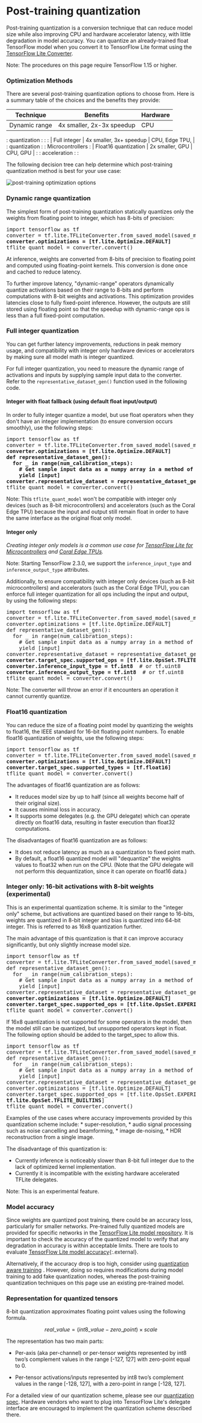 # Post-training quantization

Post-training quantization is a conversion technique that can reduce model size
while also improving CPU and hardware accelerator latency, with little
degradation in model accuracy. You can quantize an already-trained float
TensorFlow model when you convert it to TensorFlow Lite format using the
[TensorFlow Lite Converter](../convert/).

Note: The procedures on this page require TensorFlow 1.15 or higher.

### Optimization Methods

There are several post-training quantization options to choose from. Here is a
summary table of the choices and the benefits they provide:

| Technique            | Benefits                  | Hardware         |
| -------------------- | ------------------------- | ---------------- |
| Dynamic range        | 4x smaller, 2x-3x speedup | CPU              |
: quantization         :                           :                  :
| Full integer         | 4x smaller, 3x+ speedup   | CPU, Edge TPU,   |
: quantization         :                           : Microcontrollers :
| Float16 quantization | 2x smaller, GPU           | CPU, GPU         |
:                      : acceleration              :                  :

The following decision tree can help determine which post-training quantization
method is best for your use case:

![post-training optimization options](images/optimization.jpg)

### Dynamic range quantization

The simplest form of post-training quantization statically quantizes only the
weights from floating point to integer, which has 8-bits of precision:

<pre>
import tensorflow as tf
converter = tf.lite.TFLiteConverter.from_saved_model(saved_model_dir)
<b>converter.optimizations = [tf.lite.Optimize.DEFAULT]</b>
tflite_quant_model = converter.convert()
</pre>

At inference, weights are converted from 8-bits of precision to floating point
and computed using floating-point kernels. This conversion is done once and
cached to reduce latency.

To further improve latency, "dynamic-range" operators dynamically quantize
activations based on their range to 8-bits and perform computations with 8-bit
weights and activations. This optimization provides latencies close to fully
fixed-point inference. However, the outputs are still stored using floating
point so that the speedup with dynamic-range ops is less than a full fixed-point
computation.

### Full integer quantization

You can get further latency improvements, reductions in peak memory usage, and
compatibility with integer only hardware devices or accelerators by making sure
all model math is integer quantized.

For full integer quantization, you need to measure the dynamic range of
activations and inputs by supplying sample input data to the converter. Refer to
the `representative_dataset_gen()` function used in the following code.

#### Integer with float fallback (using default float input/output)

In order to fully integer quantize a model, but use float operators when they
don't have an integer implementation (to ensure conversion occurs smoothly), use
the following steps:

<pre>
import tensorflow as tf
converter = tf.lite.TFLiteConverter.from_saved_model(saved_model_dir)
<b>converter.optimizations = [tf.lite.Optimize.DEFAULT]
def representative_dataset_gen():
  for _ in range(num_calibration_steps):
    # Get sample input data as a numpy array in a method of your choosing.
    yield [input]
converter.representative_dataset = representative_dataset_gen</b>
tflite_quant_model = converter.convert()
</pre>

Note: This `tflite_quant_model` won't be compatible with integer only devices
(such as 8-bit microcontrollers) and accelerators (such as the Coral Edge TPU)
because the input and output still remain float in order to have the same
interface as the original float only model.

#### Integer only

*Creating integer only models is a common use case for
[TensorFlow Lite for Microcontrollers](https://www.tensorflow.org/lite/microcontrollers)
and [Coral Edge TPUs](https://coral.ai/).*

Note: Starting TensorFlow 2.3.0, we support the `inference_input_type` and
`inference_output_type` attributes.

Additionally, to ensure compatibility with integer only devices (such as 8-bit
microcontrollers) and accelerators (such as the Coral Edge TPU), you can enforce
full integer quantization for all ops including the input and output, by using
the following steps:

<pre>
import tensorflow as tf
converter = tf.lite.TFLiteConverter.from_saved_model(saved_model_dir)
converter.optimizations = [tf.lite.Optimize.DEFAULT]
def representative_dataset_gen():
  for _ in range(num_calibration_steps):
    # Get sample input data as a numpy array in a method of your choosing.
    yield [input]
converter.representative_dataset = representative_dataset_gen
<b>converter.target_spec.supported_ops = [tf.lite.OpsSet.TFLITE_BUILTINS_INT8]</b>
<b>converter.inference_input_type = tf.int8</b>  # or tf.uint8
<b>converter.inference_output_type = tf.int8</b>  # or tf.uint8
tflite_quant_model = converter.convert()
</pre>

Note: The converter will throw an error if it encounters an operation it cannot
currently quantize.

### Float16 quantization

You can reduce the size of a floating point model by quantizing the weights to
float16, the IEEE standard for 16-bit floating point numbers. To enable float16
quantization of weights, use the following steps:

<pre>
import tensorflow as tf
converter = tf.lite.TFLiteConverter.from_saved_model(saved_model_dir)
<b>converter.optimizations = [tf.lite.Optimize.DEFAULT]
converter.target_spec.supported_types = [tf.float16]</b>
tflite_quant_model = converter.convert()
</pre>

The advantages of float16 quantization are as follows:

*   It reduces model size by up to half (since all weights become half of their
    original size).
*   It causes minimal loss in accuracy.
*   It supports some delegates (e.g. the GPU delegate) which can operate
    directly on float16 data, resulting in faster execution than float32
    computations.

The disadvantages of float16 quantization are as follows:

*   It does not reduce latency as much as a quantization to fixed point math.
*   By default, a float16 quantized model will "dequantize" the weights values
    to float32 when run on the CPU. (Note that the GPU delegate will not perform
    this dequantization, since it can operate on float16 data.)

### Integer only: 16-bit activations with 8-bit weights (experimental)

This is an experimental quantization scheme. It is similar to the "integer only"
scheme, but activations are quantized based on their range to 16-bits, weights
are quantized in 8-bit integer and bias is quantized into 64-bit integer. This
is referred to as 16x8 quantization further.

The main advantage of this quantization is that it can improve accuracy
significantly, but only slightly increase model size.

<pre>
import tensorflow as tf
converter = tf.lite.TFLiteConverter.from_saved_model(saved_model_dir)
def representative_dataset_gen():
  for _ in range(num_calibration_steps):
    # Get sample input data as a numpy array in a method of your choosing.
    yield [input]
converter.representative_dataset = representative_dataset_gen
<b>converter.optimizations = [tf.lite.Optimize.DEFAULT]
converter.target_spec.supported_ops = [tf.lite.OpsSet.EXPERIMENTAL_TFLITE_BUILTINS_ACTIVATIONS_INT16_WEIGHTS_INT8]</b>
tflite_quant_model = converter.convert()
</pre>

If 16x8 quantization is not supported for some operators in the model,
then the model still can be quantized, but unsupported operators kept in float.
The following option should be added to the target_spec to allow this.
<pre>
import tensorflow as tf
converter = tf.lite.TFLiteConverter.from_saved_model(saved_model_dir)
def representative_dataset_gen():
  for _ in range(num_calibration_steps):
    # Get sample input data as a numpy array in a method of your choosing.
    yield [input]
converter.representative_dataset = representative_dataset_gen
converter.optimizations = [tf.lite.Optimize.DEFAULT]
converter.target_spec.supported_ops = [tf.lite.OpsSet.EXPERIMENTAL_TFLITE_BUILTINS_ACTIVATIONS_INT16_WEIGHTS_INT8,
<b>tf.lite.OpsSet.TFLITE_BUILTINS</b>]
tflite_quant_model = converter.convert()
</pre>

Examples of the use cases where accuracy improvements provided by this
quantization scheme include: * super-resolution, * audio signal processing such
as noise cancelling and beamforming, * image de-noising, * HDR reconstruction
from a single image.

The disadvantage of this quantization is:

*   Currently inference is noticeably slower than 8-bit full integer due to the
    lack of optimized kernel implementation.
*   Currently it is incompatible with the existing hardware accelerated TFLite
    delegates.

Note: This is an experimental feature.

### Model accuracy

Since weights are quantized post training, there could be an accuracy loss,
particularly for smaller networks. Pre-trained fully quantized models are
provided for specific networks in the
[TensorFlow Lite model repository](../models/). It is important to check the
accuracy of the quantized model to verify that any degradation in accuracy is
within acceptable limits. There are tools to evaluate
[TensorFlow Lite model accuracy](https://github.com/tensorflow/tensorflow/tree/master/tensorflow/lite/tools/evaluation/tasks){:.external}.


Alternatively, if the accuracy drop is too high, consider using
[quantization aware training](https://www.tensorflow.org/model_optimization/guide/quantization/training)
. However, doing so requires modifications during model training to add fake
quantization nodes, whereas the post-training quantization techniques on this
page use an existing pre-trained model.

### Representation for quantized tensors

8-bit quantization approximates floating point values using the following
formula.

$$real\_value = (int8\_value - zero\_point) \times scale$$

The representation has two main parts:

*   Per-axis (aka per-channel) or per-tensor weights represented by int8 two’s
    complement values in the range [-127, 127] with zero-point equal to 0.

*   Per-tensor activations/inputs represented by int8 two’s complement values in
    the range [-128, 127], with a zero-point in range [-128, 127].

For a detailed view of our quantization scheme, please see our
[quantization spec](./quantization_spec.md). Hardware vendors who want to plug
into TensorFlow Lite's delegate interface are encouraged to implement the
quantization scheme described there.
